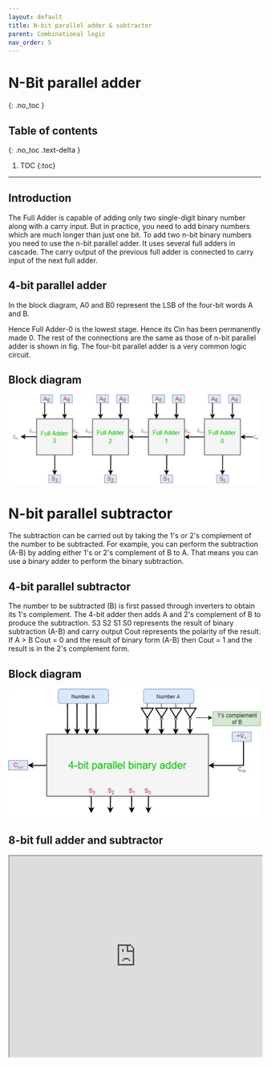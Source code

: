 ```yaml
---
layout: default
title: N-bit parallel adder & subtractor
parent: Combinational logic
nav_order: 5
---
```



# N-Bit parallel adder
{: .no_toc }

## Table of contents
{: .no_toc .text-delta }

1. TOC
{:toc}

---

## Introduction

The Full Adder is capable of adding only two single-digit binary number along with a carry input. 
But in practice, you need to add binary numbers which are much longer than just one bit. To add two n-bit binary numbers you need to use the n-bit parallel adder. 
It uses several full adders in cascade. 
The carry output of the previous full adder is connected to carry input of the next full adder.

## 4-bit parallel adder
In the block diagram, A0 and B0 represent the LSB of the four-bit words A and B. 

Hence Full Adder-0 is the lowest stage. 
Hence its Cin has been permanently made 0. 
The rest of the connections are the same as those of n-bit parallel adder is shown in fig. The four-bit parallel adder is a very common logic circuit.

## Block diagram

<div style="text-align:center"><img src="../../assets/images/fourbitadder_blockdiagram.jpg" /></div>

# N-bit parallel subtractor

The subtraction can be carried out by taking the 1's or 2's complement of the number to be subtracted. 
For example, you can perform the subtraction (A-B) by adding either 1's or 2's complement of B to A. 
That means you can use a binary adder to perform the binary subtraction.


## 4-bit parallel subtractor

The number to be subtracted (B) is first passed through inverters to obtain its 1's complement. 
The 4-bit adder then adds A and 2's complement of B to produce the subtraction. 
S3 S2 S1 S0 represents the result of binary subtraction (A-B) and carry output Cout represents the polarity of the result. 
If A > B Cout = 0 and the result of binary form (A-B) then Cout = 1 and the result is in the 2's complement form.


## Block diagram

<div style="text-align:center"><img src="../../assets/images/fourbitsubstractor_blockdiagram.jpg" /></div>


## 8-bit full adder and subtractor   

<iframe width="100%" height="400px" src="https://circuitverse.org/simulator/embed/2018" id="nbit_parallel_adder_subtractor_01" scrolling="no" webkitAllowFullScreen mozAllowFullScreen allowFullScreen> </iframe>
